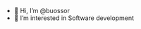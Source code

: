 - 👋 Hi, I’m @buossor
- 👀 I’m interested in Software development


<!---
buossor/buossor is a ✨ special ✨ repository because its `README.md` (this file) appears on your GitHub profile.
You can click the Preview link to take a look at your changes.
--->
